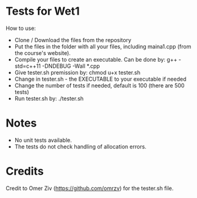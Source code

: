 # Tests for Wet1
How to use:
* Clone / Download the files from the repository
* Put the files in the folder with all your files, including maina1.cpp (from the course's website).
* Compile your files to create an executable. Can be done by: g++ -std=c++11 -DNDEBUG -Wall *.cpp
* Give tester.sh premission by: chmod u+x tester.sh
* Change in tester.sh - the EXECUTABLE to your executable if needed
* Change the number of tests if needed, default is 100 (there are 500 tests)
* Run tester.sh by: ./tester.sh

# Notes
* No unit tests available.
* The tests do not check handling of allocation errors.

# Credits
Credit to Omer Ziv (https://github.com/omrzv) for the tester.sh file.
